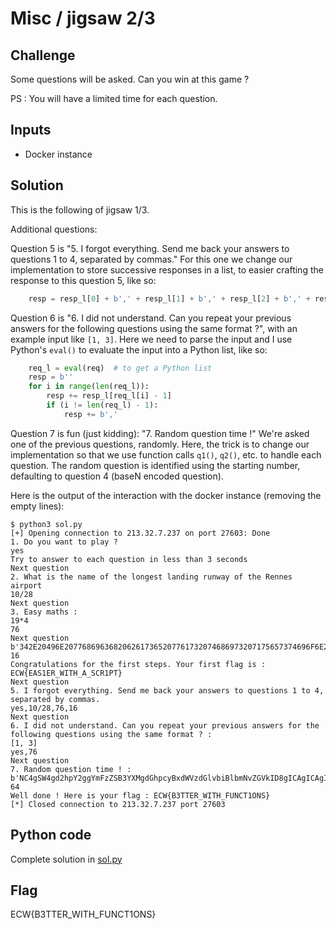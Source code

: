 # Misc / jigsaw 2/3

## Challenge
Some questions will be asked. Can you win at this game ?

PS : You will have a limited time for each question.

## Inputs
- Docker instance

## Solution
This is the following of jigsaw 1/3.

Additional questions:

Question 5 is "5. I forgot everything. Send me back your answers to questions 1 to 4, separated by commas." For this one we change our implementation to store successive responses in a list, to easier crafting the response to this question 5, like so:
```python
    resp = resp_l[0] + b',' + resp_l[1] + b',' + resp_l[2] + b',' + resp_l[3]
```

Question 6 is "6. I did not understand. Can you repeat your previous answers for the following questions using the same format ?", with an example input like `[1, 3]`. Here we need to parse the input and I use Python's `eval()` to evaluate the input into a Python list, like so:
```python
    req_l = eval(req)  # to get a Python list
    resp = b''
    for i in range(len(req_l)):
        resp += resp_l[req_l[i] - 1]
        if (i != len(req_l) - 1):
            resp += b','
```

Question 7 is fun (just kidding):  "7. Random question time !" We're asked one of the previous questions, randomly. Here, the trick is to change our implementation so that we use function calls `q1()`, `q2()`, etc. to handle each question. The random question is identified using the starting number, defaulting to question 4 (baseN encoded question).

Here is the output of the interaction with the docker instance (removing the empty lines):

```console
$ python3 sol.py
[+] Opening connection to 213.32.7.237 on port 27603: Done
1. Do you want to play ?
yes
Try to answer to each question in less than 3 seconds
Next question
2. What is the name of the longest landing runway of the Rennes airport
10/28
Next question
3. Easy maths :
19*4
76
Next question
b'342E20496E2077686963682062617365207761732074686973207175657374696F6E20656E636F646564203F20202020'
16
Congratulations for the first steps. Your first flag is : ECW{EAS1ER_WITH_A_SCR1PT}
Next question
5. I forgot everything. Send me back your answers to questions 1 to 4, separated by commas.
yes,10/28,76,16
Next question
6. I did not understand. Can you repeat your previous answers for the following questions using the same format ? :
[1, 3]
yes,76
Next question
7. Random question time ! :
b'NC4gSW4gd2hpY2ggYmFzZSB3YXMgdGhpcyBxdWVzdGlvbiBlbmNvZGVkID8gICAgICAgICA='
64
Well done ! Here is your flag : ECW{B3TTER_WITH_FUNCT1ONS}
[*] Closed connection to 213.32.7.237 port 27603
```

## Python code
Complete solution in [sol.py](sol.py)

## Flag
ECW{B3TTER_WITH_FUNCT1ONS}
